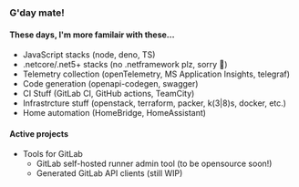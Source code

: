 ### G'day mate!

#### These days, I'm more familair with these...
- JavaScript stacks (node, deno, TS)
- .netcore/.net5+ stacks (no .netframework plz, sorry 🥲)
- Telemetry collection (openTelemetry, MS Application Insights, telegraf)
- Code generation (openapi-codegen, swagger)
- CI Stuff (GitLab CI, GitHub actions, TeamCity)
- Infrastrcture stuff (openstack, terraform, packer, k(3|8)s, docker, etc.)
- Home automation (HomeBridge, HomeAssistant)

#### Active projects
- Tools for GitLab
  - GitLab self-hosted runner admin tool (to be opensource soon!)
  - Generated GitLab API clients (still WIP)
